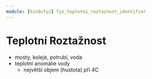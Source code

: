 ```yaml
---
module: [kind=fyz] fyz_teplotni_roztaznost_identifier
---
```

# Teplotní Roztažnost
- mosty, koleje, potrubí, voda
- teplotní anomálie vody
    - největší objem (hustota) při 4C